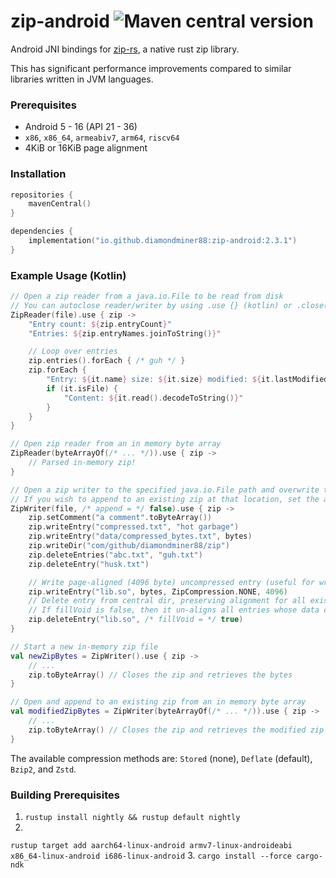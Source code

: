 # zip-android ![Maven central version](https://img.shields.io/maven-central/v/io.github.diamondminer88/zip-android?style=flat-square)

Android JNI bindings for [zip-rs](https://github.com/zip-rs/zip), a native rust zip library.

This has significant performance improvements compared to similar libraries
written in JVM languages.

### Prerequisites

- Android 5 - 16 (API 21 - 36)
- `x86`, `x86_64`, `armeabiv7`, `arm64`, `riscv64`
- 4KiB or 16KiB page alignment

### Installation

```kotlin
repositories {
    mavenCentral()
}

dependencies {
    implementation("io.github.diamondminer88:zip-android:2.3.1")
}
```

### Example Usage (Kotlin)

```kotlin
// Open a zip reader from a java.io.File to be read from disk
// You can autoclose reader/writer by using .use {} (kotlin) or .close()/try block for java
ZipReader(file).use { zip ->
    "Entry count: ${zip.entryCount}"
    "Entries: ${zip.entryNames.joinToString()}"

    // Loop over entries
    zip.entries().forEach { /* guh */ }
    zip.forEach {
        "Entry: ${it.name} size: ${it.size} modified: ${it.lastModified}"
        if (it.isFile) {
            "Content: ${it.read().decodeToString()}"
        }
    }
}

// Open zip reader from an in memory byte array
ZipReader(byteArrayOf(/* ... */)).use { zip ->
    // Parsed in-memory zip!
}

// Open a zip writer to the specified java.io.File path and overwrite the original file
// If you wish to append to an existing zip at that location, set the append parameter to `true`.
ZipWriter(file, /* append = */ false).use { zip ->
    zip.setComment("a comment".toByteArray())
    zip.writeEntry("compressed.txt", "hot garbage")
    zip.writeEntry("data/compressed_bytes.txt", bytes)
    zip.writeDir("com/github/diamondminer88/zip")
    zip.deleteEntries("abc.txt", "guh.txt")
    zip.deleteEntry("husk.txt")

    // Write page-aligned (4096 byte) uncompressed entry (useful for writing zip aligned .so's)
    zip.writeEntry("lib.so", bytes, ZipCompression.NONE, 4096)
    // Delete entry from central dir, preserving alignment for all existing zip entries
    // If fillVoid is false, then it un-aligns all entries whose data comes after this one
    zip.deleteEntry("lib.so", /* fillVoid = */ true)
}

// Start a new in-memory zip file
val newZipBytes = ZipWriter().use { zip ->
    // ...
    zip.toByteArray() // Closes the zip and retrieves the bytes
}

// Open and append to an existing zip from an in memory byte array
val modifiedZipBytes = ZipWriter(byteArrayOf(/* ... */)).use { zip ->
    // ...
    zip.toByteArray() // Closes the zip and retrieves the modified zip file bytes
}
```

The available compression methods are: `Stored` (none), `Deflate` (default), `Bzip2`, and `Zstd`.

### Building Prerequisites

1. `rustup install nightly && rustup default nightly`
2.
`rustup target add aarch64-linux-android armv7-linux-androideabi x86_64-linux-android i686-linux-android`
3. `cargo install --force cargo-ndk`
